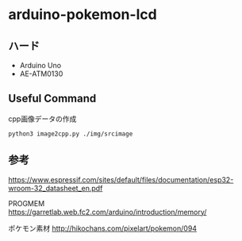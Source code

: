 # arduino-pokemon-lcd

## ハード
- Arduino Uno
- AE-ATM0130

## Useful Command

cpp画像データの作成

```
python3 image2cpp.py ./img/srcimage
```

## 参考
https://www.espressif.com/sites/default/files/documentation/esp32-wroom-32_datasheet_en.pdf

PROGMEM  
https://garretlab.web.fc2.com/arduino/introduction/memory/

ポケモン素材
http://hikochans.com/pixelart/pokemon/094